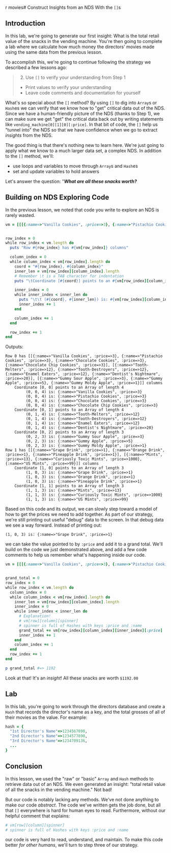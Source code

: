r movies# Construct Insights from an NDS With the `[]`s

## Introduction

In this lab, we're going to generate our first insight: What is the total retail
value of the snacks in the vending machine. You're then going to complete a lab
where we calculate how much money the directors' movies made using the same
data from the previous lesson.

To accomplish this, we're going to continue following the strategy we described
a few lessons ago:

> 2. Use `[]` to verify your understanding from Step 1
>   * Print values to verify your understanding
>   * Leave code comments and documentation for yourself

What's so special about the `[]` method? By using `[]` to dig into `Array`s or
`Hash`es we can verify that we know how to "get" critical data out of the NDS.
Since we have a human-friendly picture of the NDS (thanks to Step 1), we can
make sure we get "get" the critical data back out by writing statements like
`vending_machine[0][1][0][:price]`. In that bit of code, the `[]` help us
"tunnel into" the NDS so that we have confidence when we go to extract
_insights_ from the NDS.

The good thing is that there's nothing new to learn here. We're just going to
apply what we know to a much larger data set, a complex NDS. In addition to the
`[]` method, we'll:

* use loops and variables to move through `Array`s and `Hash`es
* set and update variables to hold answers

Let's answer the question: "***What are all these snacks worth?***

## Building on NDS Exploring Code

In the previous lesson, we noted that code you write to explore an NDS is rarely
wasted.

```ruby
vm = [[[{:name=>"Vanilla Cookies", :price=>3}, {:name=>"Pistachio Cookies", :price=>3}, {:name=>"Chocolate Cookies", :price=>3}, {:name=>"Chocolate Chip Cookies", :price=>3}], [{:name=>"Tooth-Melters", :price=>12}, {:name=>"Tooth-Destroyers", :price=>12}, {:name=>"Enamel Eaters", :price=>12}, {:name=>"Dentist's Nightmare", :price=>20}], [{:name=>"Gummy Sour Apple", :price=>3}, {:name=>"Gummy Apple", :price=>5}, {:name=>"Gummy Moldy Apple", :price=>1}]], [[{:name=>"Grape Drink", :price=>1}, {:name=>"Orange Drink", :price=>1}, {:name=>"Pineapple Drink", :price=>1}], [{:name=>"Mints", :price=>13}, {:name=>"Curiously Toxic Mints", :price=>1000}, {:name=>"US Mints", :price=>99}]]]


row_index = 0
while row_index < vm.length do
  puts "Row #{row_index} has #{vm[row_index]} columns"

  column_index = 0
  while column_index < vm[row_index].length do
    coord = "#{row_index}, #{column_index}"
    inner_len = vm[row_index][column_index].length
    # Remember \t is a TAB character for indentation
    puts "\tCoordinate [#{coord}] points to an #{vm[row_index][column_index].class} of length #{inner_len}"

    inner_index = 0
    while inner_index < inner_len do
      puts "\t\t (#{coord}, #{inner_len}) is: #{vm[row_index][column_index][inner_index]}"
      inner_index += 1
    end

    column_index += 1
  end

  row_index += 1
end
```

Outputs:

```text
Row 0 has [[{:name=>"Vanilla Cookies", :price=>3}, {:name=>"Pistachio Cookies", :price=>3}, {:name=>"Chocolate Cookies", :price=>3}, {:name=>"Chocolate Chip Cookies", :price=>3}], [{:name=>"Tooth-Melters", :price=>12}, {:name=>"Tooth-Destroyers", :price=>12}, {:name=>"Enamel Eaters", :price=>12}, {:name=>"Dentist's Nightmare", :price=>20}], [{:name=>"Gummy Sour Apple", :price=>3}, {:name=>"Gummy Apple", :price=>5}, {:name=>"Gummy Moldy Apple", :price=>1}]] columns
	Coordinate [0, 0] points to an Array of length 4
		 (0, 0, 4) is: {:name=>"Vanilla Cookies", :price=>3}
		 (0, 0, 4) is: {:name=>"Pistachio Cookies", :price=>3}
		 (0, 0, 4) is: {:name=>"Chocolate Cookies", :price=>3}
		 (0, 0, 4) is: {:name=>"Chocolate Chip Cookies", :price=>3}
	Coordinate [0, 1] points to an Array of length 4
		 (0, 1, 4) is: {:name=>"Tooth-Melters", :price=>12}
		 (0, 1, 4) is: {:name=>"Tooth-Destroyers", :price=>12}
		 (0, 1, 4) is: {:name=>"Enamel Eaters", :price=>12}
		 (0, 1, 4) is: {:name=>"Dentist's Nightmare", :price=>20}
	Coordinate [0, 2] points to an Array of length 3
		 (0, 2, 3) is: {:name=>"Gummy Sour Apple", :price=>3}
		 (0, 2, 3) is: {:name=>"Gummy Apple", :price=>5}
		 (0, 2, 3) is: {:name=>"Gummy Moldy Apple", :price=>1}
Row 1 has [[{:name=>"Grape Drink", :price=>1}, {:name=>"Orange Drink", :price=>1}, {:name=>"Pineapple Drink", :price=>1}], [{:name=>"Mints", :price=>13}, {:name=>"Curiously Toxic Mints", :price=>1000}, {:name=>"US Mints", :price=>99}]] columns
	Coordinate [1, 0] points to an Array of length 3
		 (1, 0, 3) is: {:name=>"Grape Drink", :price=>1}
		 (1, 0, 3) is: {:name=>"Orange Drink", :price=>1}
		 (1, 0, 3) is: {:name=>"Pineapple Drink", :price=>1}
	Coordinate [1, 1] points to an Array of length 3
		 (1, 1, 3) is: {:name=>"Mints", :price=>13}
		 (1, 1, 3) is: {:name=>"Curiously Toxic Mints", :price=>1000}
		 (1, 1, 3) is: {:name=>"US Mints", :price=>99}
```

Based on this code and its output, we can slowly step toward a model of how to
get the prices we need to add together. As part of our strategy, we're still
printing out useful "debug" data to the screen. In that debug data we see a way
forward.  Instead of printing out:

`(1, 0, 3) is: {:name=>"Grape Drink", :price=>1}`

we can take the value pointed to by `:price` and add it to a grand total.
We'll build on the code we just demonstrated above, and add a few code comments
to help us remember what's happening inside our code.

```ruby
vm = [[[{:name=>"Vanilla Cookies", :price=>3}, {:name=>"Pistachio Cookies", :price=>3}, {:name=>"Chocolate Cookies", :price=>3}, {:name=>"Chocolate Chip Cookies", :price=>3}], [{:name=>"Tooth-Melters", :price=>12}, {:name=>"Tooth-Destroyers", :price=>12}, {:name=>"Enamel Eaters", :price=>12}, {:name=>"Dentist's Nightmare", :price=>20}], [{:name=>"Gummy Sour Apple", :price=>3}, {:name=>"Gummy Apple", :price=>5}, {:name=>"Gummy Moldy Apple", :price=>1}]], [[{:name=>"Grape Drink", :price=>1}, {:name=>"Orange Drink", :price=>1}, {:name=>"Pineapple Drink", :price=>1}], [{:name=>"Mints", :price=>13}, {:name=>"Curiously Toxic Mints", :price=>1000}, {:name=>"US Mints", :price=>99}]]]


grand_total = 0
row_index = 0
while row_index < vm.length do
  column_index = 0
  while column_index < vm[row_index].length do
    inner_len = vm[row_index][column_index].length
    inner_index = 0
    while inner_index < inner_len do
      # Explanation!
      # vm[row][column][spinner]
      # spinner is full of Hashes with keys :price and :name
      grand_total += vm[row_index][column_index][inner_index][:price]
      inner_index += 1
    end
    column_index += 1
  end
  row_index += 1
end

p grand_total #=> 1192
```

Look at that! It's an _insight_! All these snacks are worth `$1192.00`

## Lab

In this lab, you're going to work through the directors database and create a
`Hash` that records the director's name as a key, and the total grosses of all of their
movies as the value. For example:

```ruby
hash = {
  "1st Director's Name"=>1234567890,
  "2nd Director's Name"=>1234577890,
  "3rd Director's Name"=>1234709136,
  ...
}
```

## Conclusion

In this lesson, we used the "raw" or "basic" `Array` and `Hash` methods to
retrieve data out of an NDS. We even generated an insight: "total retail value
of all the snacks in the vending machine." Not bad!

But our code is notably lacking any methods. We've not done anything to make
our code _abstract_. The code we've written gets the job done, but all that
`[]` everywhere is hard for human eyes to read. Furthermore, without our
helpful comment that explains:

```ruby
# vm[row][column][spinner]
# spinner is full of Hashes with keys :price and :name
```

our code is very hard to read, understand, and maintain. To make this code
better _for other humans_, we'll turn to step three of our strategy.
